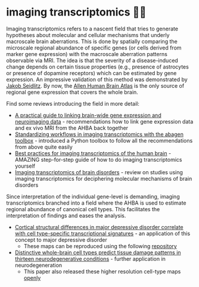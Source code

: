# imaging transcriptomics 🧬🧠

Imaging transcriptomics refers to a nascent field that tries to generate hypotheses about molecular and cellular mechanisms that underly macroscale brain aberrations. This is done by spatially comparing the microscale regional abundance of specific genes (or cells derived from marker gene expression) with the macroscale aberration patterns observable via MRI. The idea is that the severity of a disease-induced change depends on certain tissue properties (e.g., presence of astrocytes or presence of dopamine receptors) which can be estimated by gene expression. An impressive validation of this method was demonstrated by [Jakob Seidlitz](doi.org/10.1038/s41467-020-17051-5).
By now, the [Allen Human Brain Atlas](https://human.brain-map.org/) is the only source of regional gene expression that covers the whole brain. 


Find some reviews introducing the field in more detail:
- [A practical guide to linking brain-wide gene expression and neuroimaging data](https://doi.org/10.1016/j.neuroimage.2019.01.011) - recommendations how to link gene expression data and ex vivo MRI from the AHBA back together
- [Standardizing workflows in imaging transcriptomics with the abagen toolbox](https://doi.org/10.7554/eLife.72129) - introduced a Python toolbox to follow all the recommendations from above quite easily
- [Best practices for imaging transcriptomics of the human brain](https://doi.org/10.1016/j.biopsych.2022.10.016) - AMAZING step-for-step guide of how to do imaging transcriptomics yourself
- [Imaging transcriptomics of brain disorders](https://doi.org/10.1016/j.bpsgos.2021.10.002) - review on studies using imaging transcriptomics for deciphering molecular mechanisms of brain disorders


Since interpretation of the individual gene-level is demanding, imaging transcriptomics branched into a field where the AHBA is used to estimate regional abundance of canonical cell types. This facilitates the interpretation of findings and eases the analysis.
- [Cortical structural differences in major depressive disorder correlate with cell type-specific transcriptional signatures](https://doi.org/10.1038/s41467-021-21943-5) - an application of this concept to major depressive disorder
	- These maps can be reproduced using the following [repository](https://github.com/jms290/PolySyn_MSNs/tree/master)
- [Distinctive whole-brain cell types predict tissue damage patterns in thirteen neurodegenerative conditions]( https://doi.org/10.7554/eLife.89368.3) - further application in neurodegeneration
 	- This paper also released these higher resolution cell-type maps [openly](https://github.com/neuropm-lab/cellmaps)
	
	

